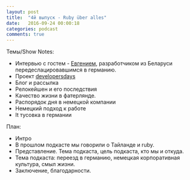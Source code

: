 ```yaml
---
layout: post
title:  "4й выпуск - Ruby über alles"
date:   2016-09-24 00:00:18
categories: podcast
comments: true
---
```


<audio src="http://podcast.redcode.by/unylyata_04.mp3"></audio>

Темы/Show Notes:

- Интервью с гостем - [Евгением](https://twitter.com/Shiroginne), разработчиком из Беларуси передеслацировавшимся в германию.
- Проект [developersdays](http://developersdays.co)
- Блог и рассылка
- Релокейшен и его последствия
- Качество жизни в фатерлянде.
- Распорядок дня в немецкой компании
- Немецкий подход к работе
- It тусовка в германии


План:

- Интро
- В прошлом подкасте мы говорили о Тайланде и ruby.
- Представление. Тема подкаста, цель подкаста, кто мы и откуда.
- Тема подкаста: переезд в германию, немецкая корпоративная культура, смыл жизни.
- Заключение, благодарности. 
